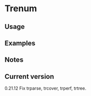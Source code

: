 # Trenum

## Usage

## Examples

## Notes

## Current version

0.21.12 Fix trparse, trcover, trperf, trtree.
